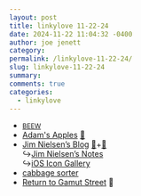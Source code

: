 ```yaml
---
layout: post
title: 𝚕𝚒𝚗𝚔𝚢𝚕𝚘𝚟𝚎 𝟷𝟷-𝟸𝟸-𝟸𝟺
date: 2024-11-22 11:04:32 -0400
author: joe jenett
category: 
permalink: /linkylove-11-22-24/
slug: linkylove-11-22-24
summary: 
comments: true
categories:
  - linkylove
---
```

<ul class="linkylove">
	<li><a title="Banish Expectations Expand Wonder | David" href="https://www.beew.me/"><small>BEEW</small></a></li>
	<li><a title="Adam" href="https://adamapples.blogspot.com/">Adam's Apples</a> <a title="source" href="https://pinboard.in/u:ramblinggit">📌</a></li>
	<li><a title="Jim Nielsen" href="https://blog.jim-nielsen.com/">Jim Nielsen’s Blog</a> <a title="source" href="https://pinboard.in/u:zero1infinity">📌</a>+<a title="source" href="https://pinboard.in/u:mikael">📌</a><br>&#8618;<a title="Jim Nielsen’s Notes" href="https://notes.jim-nielsen.com/">Jim Nielsen’s Notes</a><br>&#8618;<a title="Icons | iOS Icon Gallery" href="https://www.iosicongallery.com/">iOS Icon Gallery</a>
	</li>
	<li><a title="Cabbage" href="https://cabbagesorter.neocities.org/">cabbage sorter</a></li>
	<li><a title="❤️ Return to Gamut Street | Clive Murray" href="https://clivemurray.bandcamp.com/track/return-to-gamut-street">Return to Gamut Street</a> 🎵</li>
</ul>
<a style="display:none;" href="https://brid.gy/publish/mastodon"><small>(cross-posted to mastodon)</small></a>